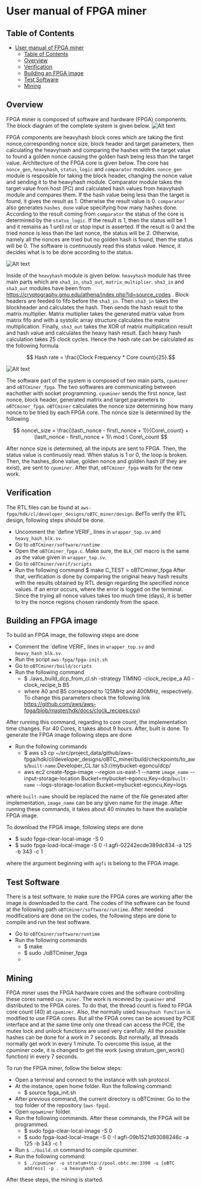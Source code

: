 # User manual of FPGA miner

## Table of Contents

- [User manual of FPGA miner](#user-manual-of-fpga-miner)
  - [Table of Contents](#table-of-contents)
  - [Overview](#overview)
  - [Verification](#verification)
  - [Building an FPGA image](#building-an-fpga-image)
  - [Test Software](#test-software)
  - [Mining](#mining)

<a name="overview"></a>
## Overview

FPGA miner is composed of software and hardware (FPGA) components. The block diagram of the complete system is given below.
![Alt text](./block_diagram.png)

 FPGA components are heavyhash block cores which are taking the first nonce,corresponding nonce size, block header and target parameters, then calculating the heavyhash and comparing the hashes with the target value to found a golden nonce causing the golden hash being less than the target value. Architecture of the FPGA core is given below. The core has `nonce_gen`, `heavyhash`, `status_logic` and `comparator` modules. `nonce_gen` module is resposible for taking the block header, changing the nonce value and sending it to the heavyhash module. Comparator module takes the target value from host (PC) and calculated hash values from heavyhash module and compares them. If the hash value being less than the target is found, it gives the result as 1. Otherwise the result value is 0. `comparator` also generates `hashes_done` value specifying how many hashes done. According to the result coming from `comparator` the status of the core is determined by the `status_logic`. If the result is 1, then the status will be 1 and it remains as 1 until rst or stop input is asserted. If the result is 0 and the tried nonce is less than the last nonce, the status will be 2. Otherwise, namely all the nonces are tried but no golden hash is found, then the status will be 0.
 The software is continuously read this status value. Hence, it decides what is to be done according to the status. 

![Alt text](./core.png)

Inside of the `heavyhash` module is given below. `heavyhash` module has three main parts which are `sha3_in`, `sha3_out`, `matrix_multiplier`.  `sha3_in` and `sha3_out` modules have been from https://cryptography.gmu.edu/athena/index.php?id=source_codes . Block headers are feeded to fifo before the `sha3_in`. Then `sha3_in` takes the blockheader and calculates the hash. Then sends the hash result to the matrix multiplier. Matrix multiplier takes the generated matrix value from matrix fifo and with a systolic array structure calculates the matrix multiplication. Finally, `sha3_out` takes the XOR of matrix multiplication result and hash value and calculates the heavy hash result. Each heavy hash calculation takes 25 clock cycles. Hence the hash rate can be calculated as the following formula

$$ Hash rate = \frac{Clock Frequency * Core count}{25}.$$

![Alt text](./heavyhash.png)

The software part of the system is composed of two main parts, `cpuminer` and `oBTCminer_fpga`. The two softwares are communicating between eachother with socket programming. `cpuminer` sends the first nonce, last nonce, block header, generated matrix and target parameters to `oBTCminer_fpga`. `oBTCminer` calculates the nonce size determining how many nonce to be tried by each FPGA core. The nonce size is determined by the following

$$ nonce\_size = \frac{(last\_nonce - first\_nonce + 1)}{Core\_count} + (last\_nonce - first\_nonce + 1)\ mod \ Core\_count $$

After nonce size is determined, all the inputs are sent to FPGA. Then, the status value is continuosly read. When status is 1 or 0, the loop is broken. Then, the hashes_done value, golden nonce and golden hash (if they are exist), are sent to `cpuminer`. After that, `oBTCminer_fpga` waits for the new work.

<a name="verification"></a>
## Verification
The RTL files can be found at `aws-fpga/hdk/cl/developer_designs/oBTC_miner/design`. BefTo verify the RTL design, following steps should be done.

-   Uncomment the \`define VERIF_ lines in `wrapper_top.sv` and `heavy_hash_blk.sv`.
-   Go to `oBTCminer/software/runtime`
-   Open the `oBTCminer_fpga.c`. Make sure, the `BLK_CNT` macro is the same as the value given in `wrapper_top.sv`.
-   Go to `oBTCminer/verif/scripts`
-   Run the following command
    $ make C_TEST = oBTCminer_fpga
After that, verification is done by comparing the original heavy hash results with the results obtained by RTL design regarding the specified nonce values. If an error occurs, where the error is logged on the terminal. Since the trying all nonce values takes too  much time (days), it is better to try the nonce regions chosen randomly from the space.

<a name="build"></a>
## Building an FPGA image 

To build an FPGA image, the following steps are done
-   Comment the \`define VERIF_ lines in `wrapper_top.sv` and `heavy_hash_blk.sv`.
-   Run the script `aws-fpga/fpga-init.sh`
-   Go to `oBTCminer/build/scripts`
-   Run the following command
    -   $ ./aws_build_dcp_from_cl.sh -strategy TIMING -clock_recipe_a A0 -clock_recipe_b B5
    -  where A0 and B5 correspond to 125MHz and 400MHz, respectively. To change this parameters check the following link https://github.com/aws/aws-fpga/blob/master/hdk/docs/clock_recipes.csv) 
  
After running this command, regarding to core count, the implementation time changes. For 40 Cores, it takes about 9 hours. After, built is done. To generate the FPGA image following steps are done
-  Run the following commands
   -  $ aws s3 cp ~/src/project_data/github/aws-fpga/hdk/cl/developer_designs/oBTC_miner/build/checkpoints/to_aws/`built-name`.Developer_CL.tar  s3://mybucket-egoncu/dcp/ 
   -  aws ec2 create-fpga-image --region us-east-1 --name `image_name` --input-storage-location Bucket=mybucket-egoncu,Key=dcp/`built-name` --logs-storage-location Bucket=mybucket-egoncu,Key=logs

  where `built-name` should be replaced the name of the file generated after implementation, `image_name` can be any given name for the image. After running these commands, it takes about 40 minutes to have the available FPGA image.

  To download the FPGA image, following steps are done
  - $ sudo fpga-clear-local-image -S 0
  - $ sudo fpga-load-local-image -S 0 -I agfi-02242ecde389dc834 -a 125 -b 343 -c 1

where the argument beginning with `agfi` is belong to the FPGA image.

<a name="test_software"></a>
## Test Software

There is a test software, to make sure the FPGA cores are working after the image is downloaded to the card. The codes of the software can be found at the following path `oBTCminer/software/runtime`. After needed modifications are done on the codes, the following steps are done to compile and run the test software.
-   Go to `oBTCminer/software/runtime`
-   Run the following commands
    -   $ make
    -   $ sudo ./oBTCminer_fpga
    - 

<a name="mining"></a>
## Mining

FPGA miner uses the FPGA hardware cores and the software controlling these cores named `cpu_miner`.  The work is recevied by `cpuminer` and distributed to the FPGA cores. To do that, the thread count is fixed to FPGA core count (40) at `cpuminer`. Also, the normally used `heavyhash function` is modified to use FPGA cores. But all the FPGA cores can be acessed by PCIE interface and at the same time only one thread can access the PCIE, the mutex lock and unlock functions are used very carefully.  All the possible hashes can be done for a work in 7 seconds. But normally, all threads normally get work in every 1 minute. To overcome this issue, at the cpuminer code, it is changed to get the work (using stratum_gen_work() function) in every 7 seconds.

To run the FPGA miner, follow the below steps:

- Open a terminal and connect to the instance with ssh protocol.
- At the instance, open home folder. Run the following command:
    - $ source fpga_init.sh
- After previous command, the current directory is oBTCminer. Go to the top folder of the repository (`aws-fpga`).
- Open `opowminer` folder.
- Run the following commands. After these commands, the FPGA will be programmed.
    - $ sudo fpga-clear-local-image -S 0
    - $ sudo fpga-load-local-image -S 0 -I agfi-09b1521d93088246c -a 125 -b 343 -c 1
- Run  `$ ./build.sh` command to compile cpuminer.
- Run the following command:
    - `$ ./cpuminer -o stratum+tcp://pool.obtc.me:3390 -u [oBTC address] -p . -a heavyhash -D`

After these steps, the mining is started.
